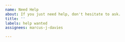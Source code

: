 ```yaml
---
name: Need Help
about: If you just need help, don't hesitate to ask.
title: ''
labels: help wanted
assignees: marcus-j-davies

---
```



